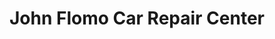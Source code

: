 ---
title: "John Flomo Car Repair Center"
url: /ganta/john-flomo-car-repair-center/
shop: car repair
---